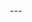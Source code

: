 <!-- markdownlint-disable-next-line first-line-heading -->
<div align="center" width="100%">
<!-- start branding -->
<!-- end branding -->
<!-- start title -->
<!-- end title -->
<!-- start badges -->
<!-- end badges -->
---

</div>
<!-- start description -->
<!-- end description -->
<!-- start contents -->
<!-- end contents -->
<!-- start usage -->
<!-- end usage -->
<!-- start inputs -->
<!-- end inputs -->
<!-- start outputs -->
<!-- end outputs -->
<!-- start [.github/ghadocs/examples/] -->
<!-- end [.github/ghadocs/examples/] -->
